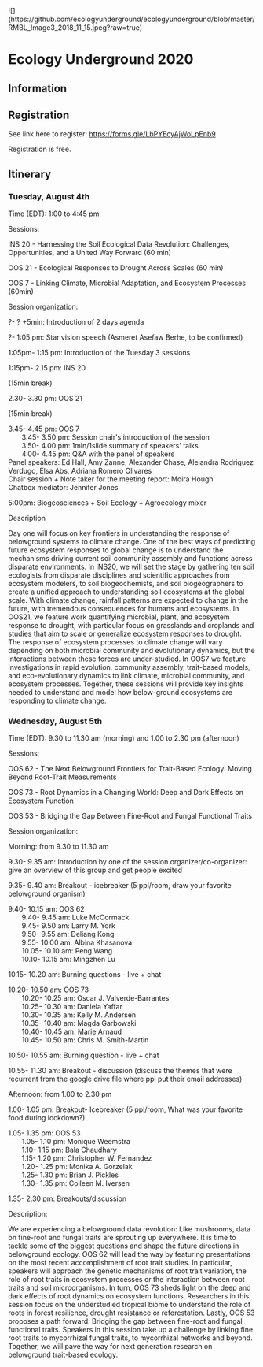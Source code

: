 <meta name="google-site-verification" content="yChs9SYO9StPknt31jku93Rq1j5V8WQXG57jUGC2ybw" />
![](https://github.com/ecologyunderground/ecologyunderground/blob/master/RMBL_Image3_2018_11_15.jpeg?raw=true)


# **Ecology Underground 2020** 
## **Information**

## **Registration**
See link here to register: https://forms.gle/LbPYEcyAjWoLpEnb9

Registration is free.

## **Itinerary**

### Tuesday, August 4th
Time (EDT): 1:00 to 4:45 pm

Sessions:

INS 20 - Harnessing the Soil Ecological Data Revolution: Challenges, Opportunities, and a United Way Forward (60 min)

OOS 21 - Ecological Responses to Drought Across Scales (60 min)

OOS 7 - Linking Climate, Microbial Adaptation, and Ecosystem Processes (60min)



Session organization: 

?- ? +5min: Introduction of 2 days agenda

?- 1:05 pm: Star vision speech (Asmeret Asefaw Berhe, to be confirmed)

1:05pm- 1:15 pm: Introduction of the Tuesday 3 sessions

1:15pm- 2.15 pm: INS 20

(15min break)

2.30- 3.30 pm: OOS 21

(15min break)

3.45- 4.45 pm: OOS 7  
&nbsp;&nbsp;&nbsp;&nbsp;&nbsp;&nbsp; 3.45- 3.50 pm: Session chair's introduction of the session  
&nbsp;&nbsp;&nbsp;&nbsp;&nbsp;&nbsp; 3.50- 4.00 pm: 1min/1slide summary of speakers' talks  
&nbsp;&nbsp;&nbsp;&nbsp;&nbsp;&nbsp; 4.00- 4.45 pm: Q&A with the panel of speakers  
Panel speakers: Ed Hall, Amy Zanne, Alexander Chase, Alejandra Rodriguez Verdugo, Elsa Abs, Adriana Romero Olivares  
Chair session + Note taker for the meeting report: Moira Hough  
Chatbox mediator: Jennifer Jones  


5:00pm: Biogeosciences + Soil Ecology + Agroecology  mixer



Description

Day one will focus on key frontiers in understanding the response of belowground systems to climate change. One of the best ways of predicting future ecosystem responses to global change is to understand the mechanisms driving current soil community assembly and functions across disparate environments. In INS20, we will set the stage by gathering ten soil ecologists from disparate disciplines and scientific approaches from ecosystem modelers, to soil biogeochemists, and soil biogeographers to create a unified approach to understanding soil ecosystems at the global scale. With climate change, rainfall patterns are expected to change in the future, with tremendous consequences for humans and ecosystems. In OOS21, we feature work quantifying microbial, plant, and ecosystem response to drought, with particular focus on grasslands and croplands and studies that aim to scale or generalize ecosystem responses to drought. The response of ecosystem processes to climate change will vary depending on both microbial community and evolutionary dynamics, but the interactions between these forces are under-studied. In OOS7 we feature investigations in rapid evolution, community assembly, trait-based models, and eco-evolutionary dynamics to link climate, microbial community, and ecosystem processes. Together, these sessions will provide key insights needed to understand and model how below-ground ecosystems are responding to climate change.

### Wednesday, August 5th
Time (EDT):  9.30 to 11.30 am (morning) and 1.00 to 2.30 pm (afternoon)

Sessions: 

OOS 62 - The Next Belowground Frontiers for Trait-Based Ecology: Moving Beyond Root-Trait Measurements

OOS 73 - Root Dynamics in a Changing World: Deep and Dark Effects on Ecosystem Function 

OOS 53 - Bridging the Gap Between Fine-Root and Fungal Functional Traits

Session organization: 

Morning: from 9.30 to 11.30 am

9.30- 9.35 am: Introduction by one of the session organizer/co-organizer: give an overview of this group and get people excited

9.35- 9.40 am: Breakout - icebreaker (5 ppl/room, draw your favorite belowground organism)

9.40- 10.15 am: OOS 62  
&nbsp;&nbsp;&nbsp;&nbsp;&nbsp;&nbsp; 9.40- 9.45 am: Luke McCormack  
&nbsp;&nbsp;&nbsp;&nbsp;&nbsp;&nbsp; 9.45- 9.50 am: Larry M. York  
&nbsp;&nbsp;&nbsp;&nbsp;&nbsp;&nbsp; 9.50- 9.55 am: Deliang Kong  
&nbsp;&nbsp;&nbsp;&nbsp;&nbsp;&nbsp; 9.55- 10.00 am: Albina Khasanova  
&nbsp;&nbsp;&nbsp;&nbsp;&nbsp;&nbsp; 10.05- 10.10 am: Peng Wang  
&nbsp;&nbsp;&nbsp;&nbsp;&nbsp;&nbsp; 10.10- 10.15 am: Mingzhen Lu  

10.15- 10.20 am: Burning questions - live + chat

10.20- 10.50 am: OOS 73  
&nbsp;&nbsp;&nbsp;&nbsp;&nbsp;&nbsp; 10.20- 10.25 am: Oscar J. Valverde-Barrantes  
&nbsp;&nbsp;&nbsp;&nbsp;&nbsp;&nbsp; 10.25- 10.30 am: Daniela Yaffar  
&nbsp;&nbsp;&nbsp;&nbsp;&nbsp;&nbsp; 10.30- 10.35 am: Kelly M. Andersen  
&nbsp;&nbsp;&nbsp;&nbsp;&nbsp;&nbsp; 10.35- 10.40 am: Magda Garbowski  
&nbsp;&nbsp;&nbsp;&nbsp;&nbsp;&nbsp; 10.40- 10.45 am: Marie Arnaud  
&nbsp;&nbsp;&nbsp;&nbsp;&nbsp;&nbsp; 10.45- 10.50 am: Chris M. Smith-Martin  

10.50- 10.55 am: Burning question - live + chat

10.55- 11.30 am: Breakout - discussion (discuss the themes that were recurrent from the google drive file where ppl put their email addresses)


Afternoon: from 1.00 to 2.30 pm

1.00- 1.05 pm: Breakout- Icebreaker (5 ppl/room, What was your favorite food during lockdown?)

1.05- 1.35 pm: OOS 53  
&nbsp;&nbsp;&nbsp;&nbsp;&nbsp;&nbsp; 1.05- 1.10 pm: Monique Weemstra  
&nbsp;&nbsp;&nbsp;&nbsp;&nbsp;&nbsp; 1.10- 1.15 pm: Bala Chaudhary  
&nbsp;&nbsp;&nbsp;&nbsp;&nbsp;&nbsp; 1.15- 1.20 pm: Christopher W. Fernandez  
&nbsp;&nbsp;&nbsp;&nbsp;&nbsp;&nbsp; 1.20- 1.25 pm: Monika A. Gorzelak  
&nbsp;&nbsp;&nbsp;&nbsp;&nbsp;&nbsp; 1.25- 1.30 pm: Brian J. Pickles  
&nbsp;&nbsp;&nbsp;&nbsp;&nbsp;&nbsp; 1.30- 1.35 pm: Colleen M. Iversen  

1.35- 2.30 pm: Breakouts/discussion




Description: 

We are experiencing a belowground data revolution: Like mushrooms, data on fine-root and fungal traits are sprouting up everywhere. It is time to tackle some of the biggest questions and shape the future directions in belowground ecology. OOS 62 will lead the way by featuring presentations on the most recent accomplishment of root trait studies. In particular, speakers will approach the genetic mechanisms of root trait variation, the role of root traits in ecosystem processes or the interaction between root traits and soil microorganisms. In turn, OOS 73 sheds light on the deep and dark effects of root dynamics on ecosystem functions. Researchers in this session focus on the understudied tropical biome to understand the role of roots in forest resilience, drought resistance or reforestation. Lastly, OOS 53 proposes a path forward: Bridging the gap between fine-root and fungal functional traits. Speakers in this session take up a challenge by linking fine root traits to mycorrhizal fungal traits, to mycorrhizal networks and beyond. Together, we will pave the way for  next generation research on belowground trait-based ecology.
